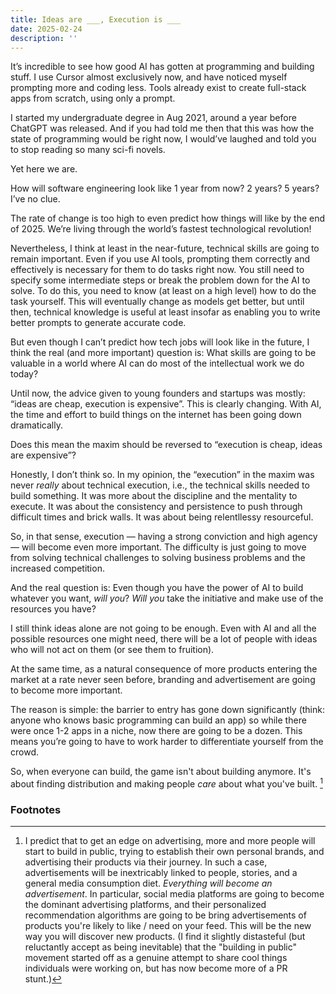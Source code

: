 ```yaml
---
title: Ideas are ___, Execution is ___
date: 2025-02-24
description: ''
---
```


It’s incredible to see how good AI has gotten at programming and building stuff. I use Cursor almost exclusively now, and have noticed myself prompting more and coding less. Tools already exist to create full-stack apps from scratch, using only a prompt.

I started my undergraduate degree in Aug 2021, around a year before ChatGPT was released. And if you had told me then that this was how the state of programming would be right now, I would’ve laughed and told you to stop reading so many sci-fi novels.

Yet here we are.

How will software engineering look like 1 year from now? 2 years? 5 years? I’ve no clue.

The rate of change is too high to even predict how things will like by the end of 2025. We’re living through the world’s fastest technological revolution!

Nevertheless, I think at least in the near-future, technical skills are going to remain important. Even if you use AI tools, prompting them correctly and effectively is necessary for them to do tasks right now. You still need to specify some intermediate steps or break the problem down for the AI to solve. To do this, you need to know (at least on a high level) how to do the task yourself. This will eventually change as models get better, but until then, technical knowledge is useful at least insofar as enabling you to write better prompts to generate accurate code.

But even though I can’t predict how tech jobs will look like in the future, I think the real (and more important) question is: What skills are going to be valuable in a world where AI can do most of the intellectual work we do today?

Until now, the advice given to young founders and startups was mostly: “ideas are cheap, execution is expensive”. This is clearly changing. With AI, the time and effort to build things on the internet has been going down dramatically.

Does this mean the maxim should be reversed to “execution is cheap, ideas are expensive”?

Honestly, I don’t think so. In my opinion, the “execution” in the maxim was never *really* about technical execution, i.e., the technical skills needed to build something. It was more about the discipline and the mentality to execute. It was about the consistency and persistence to push through difficult times and brick walls. It was about being relentllessy resourceful.

So, in that sense, execution — having a strong conviction and high agency — will become even more important. The difficulty is just going to move from solving technical challenges to solving business problems and the increased competition.

And the real question is: Even though you have the power of AI to build whatever you want, *will you*? *Will you* take the initiative and make use of the resources you have?

I still think ideas alone are not going to be enough. Even with AI and all the possible resources one might need, there will be a lot of people with ideas who will not act on them (or see them to fruition).

At the same time, as a natural consequence of more products entering the market at a rate never seen before, branding and advertisement are going to become more important.

The reason is simple: the barrier to entry has gone down significantly (think: anyone who knows basic programming can build an app) so while there were once 1-2 apps in a niche, now there are going to be a dozen. This means you’re going to have to work harder to differentiate yourself from the crowd.

So, when everyone can build, the game isn't about building anymore. It's about finding distribution and making people *care* about what you've built. [^1]

### Footnotes

[^1]: I predict that to get an edge on advertising, more and more people will start to build in public, trying to establish their own personal brands, and advertising their products via their journey. In such a case, advertisements will be inextricably linked to people, stories, and a general media consumption diet. *Everything will become an advertisement*. In particular, social media platforms are going to become the dominant advertising platforms, and their personalized recommendation algorithms are going to be bring advertisements of products you're likely to like / need on your feed. This will be the new way you will discover new products. (I find it slightly distasteful (but reluctantly accept as being inevitable) that the "building in public" movement started off as a genuine attempt to share cool things individuals were working on, but has now become more of a PR stunt.)
